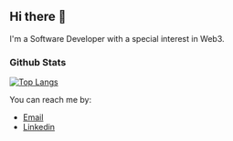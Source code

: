 ## Hi there 👋

I'm a Software Developer with a special interest in Web3.


### Github Stats

[![Top Langs](https://github-readme-stats.vercel.app/api/top-langs/?username=claudioBarreira89&title_color=5095ea&bg_color=112837&text_color=ffffff&border_color=ffffff)](https://github.com/claudioBarreira89)

You can reach me by:
- [Email](mailto:claudio.barreira89@gmail.com)
- [Linkedin](https://www.linkedin.com/in/claudiobarreira)


<!--

&nbsp;&nbsp;&nbsp;&nbsp;&nbsp;
[![Cláudio Barreira's GitHub stats](https://github-readme-stats.vercel.app/api?username=claudioBarreira89&show_icons=true&icon_color=6366f1&title_color=818cf8&bg_color=111827&text_color=e5e7eb&border_color=e5e7eb&custom_title=Github%20Stats&line_height=40)](https://github.com/claudioBarreira89)


**claudioBarreira89/claudioBarreira89** is a ✨ _special_ ✨ repository because its `README.md` (this file) appears on your GitHub profile.

Here are some ideas to get you started:

- 🔭 I’m currently working on ...
- 🌱 I’m currently learning ...
- 👯 I’m looking to collaborate on ...
- 🤔 I’m looking for help with ...
- 💬 Ask me about ...
- 📫 How to reach me: ...
- 😄 Pronouns: ...
- ⚡ Fun fact: ...
-->
